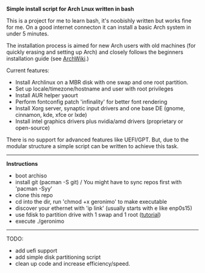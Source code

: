 **Simple install script for Arch Lnux written in bash**


This is a project for me to learn bash, it's noobishly written but works fine for me. On a good internet connecton it can install a basic Arch system in under 5 minutes.

The installation process is aimed for new Arch users with old machines (for quickly erasing and setting up Arch) and closely follows the beginners installation guide (see [ArchWiki](https://wiki.archlinux.org/index.php/Beginners'_Guide).)

Current features:
* Install Archlinux on a MBR disk with one swap and one root partition.
* Set up locale/timezone/hostname and user with root privileges
* Install AUR helper yaourt
* Perform fontconfig patch 'infinality' for better font rendering
* Install Xorg server, synaptic input drivers and one base DE (gnome, cinnamon, kde, xfce or lxde)
* Install intel graphics drivers plus nvidia/amd drivers (proprietary or open-source)

There is no support for advanced features like UEFI/GPT. But, due to the modular structure a simple script can be written to achieve this task.

__________
**Instructions**
* boot archiso
* install git (pacman -S git) / You might have to sync repos first with 'pacman -Syy'
* clone this repo
* cd into the dir, run 'chmod +x geronimo' to make executable
* discover your ethernet with 'ip link' (usually starts with e like enp0s15)
* use fdisk to partition drive with 1 swap and 1 root ([tutorial](https://www.gentoo.org/doc/en/handbook/handbook-x86.xml?part=1&chap=4#doc_chap4))
* execute ./geronimo


_______

TODO:

* add uefi support
* add simple disk partitioning script
* clean up code and increase efficiency/speed.
